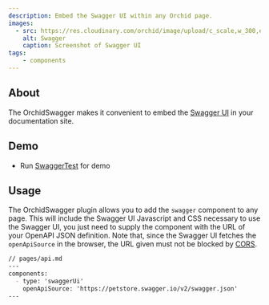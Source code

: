 ```yaml
---
description: Embed the Swagger UI within any Orchid page.
images:
  - src: https://res.cloudinary.com/orchid/image/upload/c_scale,w_300,e_blur:150/v1524973700/plugins/swagger.jpg
    alt: Swagger
    caption: Screenshot of Swagger UI
tags:
    - components
---
```


## About

The OrchidSwagger makes it convenient to embed the [Swagger UI](https://swagger.io/tools/swagger-ui/) in your 
documentation site.

## Demo

- Run [SwaggerTest](https://github.com/orchidhq/orchid/blob/dev/plugins/OrchidSwagger/src/test/kotlin/com/eden/orchid/swagger/SwaggerTest.kt) for demo

## Usage

The OrchidSwagger plugin allows you to add the `swagger` component to any page. This will include the Swagger UI 
Javascript and CSS necessary to use the Swagger UI, you just need to supply the component with the URL of your OpenAPI
JSON definition. Note that, since the Swagger UI fetches the `openApiSource` in the browser, the URL given must not be
blocked by [CORS](https://developer.mozilla.org/en-US/docs/Web/HTTP/CORS).

```markdown
// pages/api.md
---
components:
  - type: 'swaggerUi'
    openApiSource: 'https://petstore.swagger.io/v2/swagger.json'
---
```
